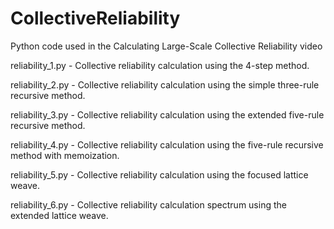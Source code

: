 # CollectiveReliability
Python code used in the Calculating Large-Scale Collective Reliability video

reliability_1.py - Collective reliability calculation using the 4-step method. 

reliability_2.py - Collective reliability calculation using the simple three-rule recursive method.

reliability_3.py - Collective reliability calculation using the extended five-rule recursive method.

reliability_4.py - Collective reliability calculation using the five-rule recursive method with memoization.

reliability_5.py - Collective reliability calculation using the focused lattice weave.

reliability_6.py - Collective reliability calculation spectrum using the extended lattice weave.
